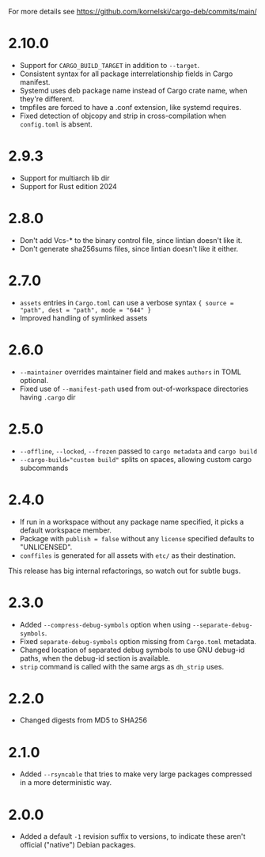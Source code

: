 For more details see https://github.com/kornelski/cargo-deb/commits/main/

# 2.10.0

* Support for `CARGO_BUILD_TARGET` in addition to `--target`.
* Consistent syntax for all package interrelationship fields in Cargo manifest.
* Systemd uses deb package name instead of Cargo crate name, when they're different.
* tmpfiles are forced to have a .conf extension, like systemd requires.
* Fixed detection of objcopy and strip in cross-compilation when `config.toml` is absent.

# 2.9.3

* Support for multiarch lib dir
* Support for Rust edition 2024

# 2.8.0

* Don't add Vcs-* to the binary control file, since lintian doesn't like it.
* Don't generate sha256sums files, since lintian doesn't like it either.

# 2.7.0

* `assets` entries in `Cargo.toml` can use a verbose syntax `{ source = "path", dest = "path", mode = "644" }`
* Improved handling of symlinked assets

# 2.6.0

 * `--maintainer` overrides maintainer field and makes `authors` in TOML optional.
 * Fixed use of `--manifest-path` used from out-of-workspace directories having `.cargo` dir

# 2.5.0

 * `--offline`, `--locked`, `--frozen` passed to `cargo metadata` and `cargo build`
 * `--cargo-build="custom build"` splits on spaces, allowing custom cargo subcommands

# 2.4.0

 * If run in a workspace without any package name specified, it picks a default workspace member.
 * Package with `publish = false` without any `license` specified defaults to "UNLICENSED".
 * `conffiles` is generated for all assets with `etc/` as their destination.

This release has big internal refactorings, so watch out for subtle bugs.

# 2.3.0

 * Added `--compress-debug-symbols` option when using `--separate-debug-symbols`.
 * Fixed `separate-debug-symbols` option missing from `Cargo.toml` metadata.
 * Changed location of separated debug symbols to use GNU debug-id paths, when the debug-id section is available.
 * `strip` command is called with the same args as `dh_strip` uses.

# 2.2.0

 * Changed digests from MD5 to SHA256

# 2.1.0

 * Added `--rsyncable` that tries to make very large packages compressed in a more deterministic way.

# 2.0.0

 * Added a default `-1` revision suffix to versions, to indicate these aren't official ("native") Debian packages.

